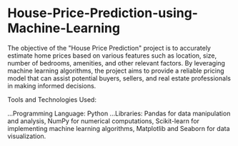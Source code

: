 
# House-Price-Prediction-using-Machine-Learning


The objective of the "House Price Prediction" project is to accurately estimate home prices based on various
features such as location, size, number of bedrooms, amenities, and other relevant factors. By leveraging machine
learning algorithms, the project aims to provide a reliable pricing model that can assist potential buyers, sellers,
and real estate professionals in making informed decisions.

Tools and Technologies Used:

...Programming Language: Python
...Libraries: Pandas for data manipulation and analysis, NumPy for numerical computations, Scikit-learn for
implementing machine learning algorithms, Matplotlib and Seaborn for data visualization.
